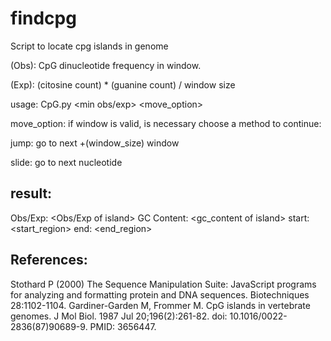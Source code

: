 # findcpg
Script to locate cpg islands in genome

(Obs): CpG dinucleotide frequency in window.

(Exp): (citosine count) * (guanine count) / window size

usage: CpG.py <sequence file> <min gc content> <min obs/exp> <window size> <move_option>

move_option: if window is valid, is necessary choose a method to continue:

  jump: go to next +(window_size) window
  
  slide: go to next nucleotide

## result:

Obs/Exp: <Obs/Exp of island>     GC Content: <gc_content of island>        start: <start_region>   end: <end_region>

## References:
Stothard P (2000) The Sequence Manipulation Suite: JavaScript programs for analyzing and formatting protein and DNA sequences. Biotechniques 28:1102-1104.
Gardiner-Garden M, Frommer M. CpG islands in vertebrate genomes. J Mol Biol. 1987 Jul 20;196(2):261-82. doi: 10.1016/0022-2836(87)90689-9. PMID: 3656447.
